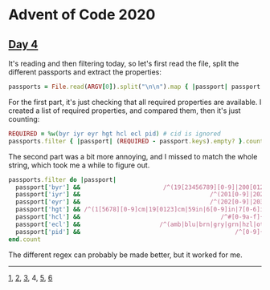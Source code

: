 # Advent of Code 2020

## [Day 4](http://adventofcode.com/2020/day/4)

It's reading and then filtering today, so let's first read the file, split the different passports and extract the properties:

```ruby
passports = File.read(ARGV[0]).split("\n\n").map { |passport| passport.split(/[\n\s]/).to_h { |prop| prop.split(/:/) } }
```

For the first part, it's just checking that all required properties are available. I created a list of required properties, and compared them, then it's just counting:

```ruby
REQUIRED = %w(byr iyr eyr hgt hcl ecl pid) # cid is ignored
passports.filter { |passport| (REQUIRED - passport.keys).empty? }.count
```

The second part was a bit more annoying, and I missed to match the whole string, which took me a while to figure out.

```ruby
passports.filter do |passport|
  passport['byr'] &&                       /^(19[23456789][0-9]|200[012])$/.match(passport['byr']) &&
  passport['iyr'] &&                                    /^(201[0-9]|2020)$/.match(passport['iyr']) &&
  passport['eyr'] &&                                    /^(202[0-9]|2030)$/.match(passport['eyr']) &&
  passport['hgt'] && /^(1[5678][0-9]cm|19[0123]cm|59in|6[0-9]in|7[0-6]in)$/.match(passport['hgt']) &&
  passport['hcl'] &&                                       /^#[0-9a-f]{6}$/.match(passport['hcl']) &&
  passport['ecl'] &&                      /^(amb|blu|brn|gry|grn|hzl|oth)$/.match(passport['ecl']) &&
  passport['pid'] &&                                           /^[0-9]{9}$/.match(passport['pid'])
end.count
```

The different regex can probably be made better, but it worked for me.

- - -
[1](day01.md), [2](day02.md), [3](day03.md), 4, [5](day05.md), [6](day06md)
